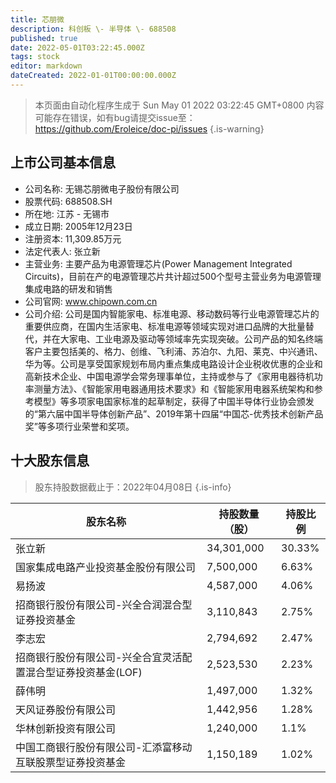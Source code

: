 ```yaml
---
title: 芯朋微
description: 科创板 \- 半导体 \- 688508
published: true
date: 2022-05-01T03:22:45.000Z
tags: stock
editor: markdown
dateCreated: 2022-01-01T00:00:00.000Z
---
```


> 本页面由自动化程序生成于 Sun May 01 2022 03:22:45 GMT+0800
> 内容可能存在错误，如有bug请提交issue至：https://github.com/Eroleice/doc-pi/issues
{.is-warning}

## 上市公司基本信息
- 公司名称: 无锡芯朋微电子股份有限公司
- 股票代码: 688508.SH
- 所在地: 江苏 - 无锡市
- 成立日期: 2005年12月23日
- 注册资本: 11,309.85万元
- 法定代表人: 张立新
- 主营业务: 主要产品为电源管理芯片(Power Management Integrated Circuits)，目前在产的电源管理芯片共计超过500个型号主营业务为电源管理集成电路的研发和销售
- 公司官网: www.chipown.com.cn
- 公司介绍: 公司是国内智能家电、标准电源、移动数码等行业电源管理芯片的重要供应商，在国内生活家电、标准电源等领域实现对进口品牌的大批量替代，并在大家电、工业电源及驱动等领域率先实现突破。公司产品的知名终端客户主要包括美的、格力、创维、飞利浦、苏泊尔、九阳、莱克、中兴通讯、华为等。公司是享受国家规划布局内重点集成电路设计企业税收优惠的企业和高新技术企业、中国电源学会常务理事单位，主持或参与了《家用电器待机功率测量方法》、《智能家用电器通用技术要求》和《智能家用电器系统架构和参考模型》等多项家电国家标准的起草制定，获得了中国半导体行业协会颁发的“第六届中国半导体创新产品”、2019年第十四届“中国芯-优秀技术创新产品奖”等多项行业荣誉和奖项。


## 十大股东信息
> 股东持股数据截止于：2022年04月08日
{.is-info}

| 股东名称 | 持股数量（股） | 持股比例 |
| --- | --- | --- |
| 张立新 | 34,301,000 | 30.33% |
| 国家集成电路产业投资基金股份有限公司 | 7,500,000 | 6.63% |
| 易扬波 | 4,587,000 | 4.06% |
| 招商银行股份有限公司-兴全合润混合型证券投资基金 | 3,110,843 | 2.75% |
| 李志宏 | 2,794,692 | 2.47% |
| 招商银行股份有限公司-兴全合宜灵活配置混合型证券投资基金(LOF) | 2,523,530 | 2.23% |
| 薛伟明 | 1,497,000 | 1.32% |
| 天风证券股份有限公司 | 1,442,956 | 1.28% |
| 华林创新投资有限公司 | 1,240,000 | 1.1% |
| 中国工商银行股份有限公司-汇添富移动互联股票型证券投资基金 | 1,150,189 | 1.02% |




